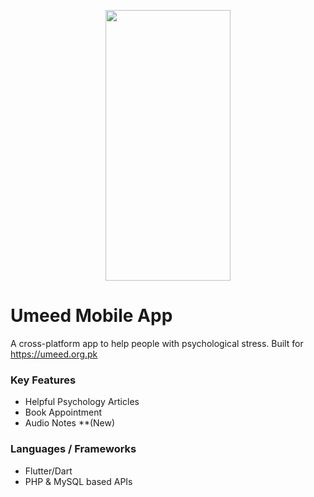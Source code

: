 <p align="center">
  <img src="https://user-images.githubusercontent.com/67017318/136563632-c48cb3c9-0f03-4961-b2b0-c9a26aea099d.gif" width="200" height="433" />
</p>

# Umeed Mobile App
A cross-platform app to help people with psychological stress. Built for https://umeed.org.pk

### Key Features
- Helpful Psychology Articles
- Book Appointment
- Audio Notes **(New)

### Languages / Frameworks
- Flutter/Dart
- PHP & MySQL based APIs
